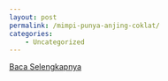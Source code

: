 ```yaml
---
layout: post
permalink: /mimpi-punya-anjing-coklat/
categories:
    - Uncategorized
---
```


[Baca Selengkapnya](/01)